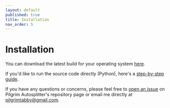 ```yaml
---
layout: default
published: true
title: Installation
nav_order: 5
---
```


<link rel="stylesheet" href="css/main.css">

# Installation

You can download the latest build for your operating system [here](https://github.com/pilgrimtabby/pilgrim-autosplitter/releases/).

If you'd like to run the source code directly (Python), here's a [step-by-step guide](https://github.com/pilgrimtabby/pilgrim-autosplitter/?tab=readme-ov-file#installation).

If you have any questions or concerns, please feel free to [open an issue](https://github.com/pilgrimtabby/pilgrim-autosplitter/issues) on Pilgrim Autosplitter's repository page or email me directly at pilgrimtabby@gmail.com.
